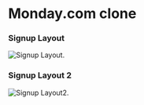 # Monday.com clone

### Signup Layout

![Signup Layout](https://github.com/tony-sn/monday_fe/blob/tony/01_signup/src/assets/monday_signup_layout.png).

### Signup Layout 2
![Signup Layout2](https://github.com/tony-sn/monday_fe/blob/tony/01_signup/src/assets/monday_signup_layout2.png).
